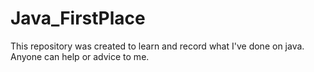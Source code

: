 # Java_FirstPlace
This repository was created to learn and record what I've done on java. Anyone can help or advice to me.
